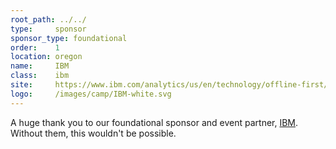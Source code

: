 ```yaml
---
root_path: ../../
type:     sponsor
sponsor_type: foundational
order:    1
location: oregon
name:     IBM
class:    ibm
site:     https://www.ibm.com/analytics/us/en/technology/offline-first/
logo:     /images/camp/IBM-white.svg
---
```


A huge thank you to our foundational sponsor and event partner, [IBM](https://www.ibm.com/analytics/us/en/technology/offline-first/). Without them, this wouldn't be possible.
